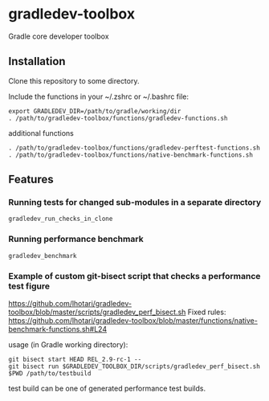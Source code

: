 # gradledev-toolbox
Gradle core developer toolbox

## Installation

Clone this repository to some directory.

Include the functions in your ~/.zshrc or ~/.bashrc file:
```
export GRADLEDEV_DIR=/path/to/gradle/working/dir
. /path/to/gradledev-toolbox/functions/gradledev-functions.sh
```
additional functions
```
. /path/to/gradledev-toolbox/functions/gradledev-perftest-functions.sh
. /path/to/gradledev-toolbox/functions/native-benchmark-functions.sh
```

## Features

### Running tests for changed sub-modules in a separate directory

```
gradledev_run_checks_in_clone
```

### Running performance benchmark

```
gradledev_benchmark
```

### Example of custom git-bisect script that checks a performance test figure

https://github.com/lhotari/gradledev-toolbox/blob/master/scripts/gradledev_perf_bisect.sh
Fixed rules: https://github.com/lhotari/gradledev-toolbox/blob/master/functions/native-benchmark-functions.sh#L24

usage (in Gradle working directory):
```
git bisect start HEAD REL_2.9-rc-1 --
git bisect run $GRADLEDEV_TOOLBOX_DIR/scripts/gradledev_perf_bisect.sh $PWD /path/to/testbuild
```
test build can be one of generated performance test builds.






